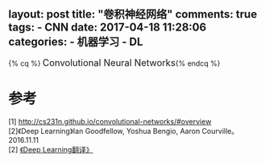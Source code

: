 layout: post
title: "卷积神经网络"
comments: true
tags:
	- CNN
date:  2017-04-18 11:28:06
categories:
    - 机器学习
    - DL
---

{% cq %} <font size=4>Convolutional Neural Networks</font>{% endcq %}



# 参考 
[1] <http://cs231n.github.io/convolutional-networks/#overview>  
[2]《Deep Learning》Ian Goodfellow, Yoshua Bengio, Aaron Courville。2016.11.11  
[2] [《Deep Learning翻译》](https://exacity.github.io/deeplearningbook-chinese/)


